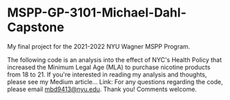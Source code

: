 # MSPP-GP-3101-Michael-Dahl-Capstone
My final project for the 2021-2022 NYU Wagner MSPP Program.

The following code is an analysis into the effect of NYC's Health Policy that increased the Minimum Legal Age (MLA) to purchase nicotine products from 18 to 21.
If you're interested in reading my analysis and thoughts, please see my Medium article... Link:
For any questions regarding the code, please email mbd9413@nyu.edu. Thank you! Comments welcome.
